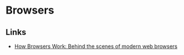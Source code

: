 # Browsers
## Links
- [How Browsers Work: Behind the scenes of modern web browsers](https://www.html5rocks.com/en/tutorials/internals/howbrowserswork/)